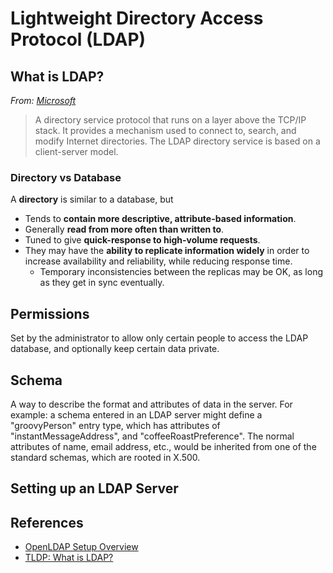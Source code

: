 # Lightweight Directory Access Protocol (LDAP)


## What is LDAP?

*From: [Microsoft](https://msdn.microsoft.com/en-us/library/windows/desktop/aa367008)*
> A directory service protocol that runs on a layer above the TCP/IP stack. It provides a mechanism used to connect to, search, and modify Internet directories. The LDAP directory service is based on a client-server model.

### Directory vs Database

A **directory** is similar to a database, but
- Tends to **contain more descriptive, attribute-based information**.
- Generally **read from more often than written to**.
- Tuned to give **quick-response to high-volume requests**.
- They may have the **ability to replicate information widely** in order to increase availability and reliability, while reducing response time.
    - Temporary inconsistencies between the replicas may be OK, as long as they get in sync eventually.


## Permissions

Set by the administrator to allow only certain people to access the LDAP database, and optionally keep certain data private.

## Schema

A way to describe the format and attributes of data in the server. For example: a schema entered in an LDAP server might define a "groovyPerson" entry type, which has attributes of "instantMessageAddress", and "coffeeRoastPreference". The normal attributes of name, email address, etc., would be inherited from one of the standard schemas, which are rooted in X.500.


## Setting up an LDAP Server




## References

* [OpenLDAP Setup Overview](https://www.centos.org/docs/5/html/Deployment_Guide-en-US/s1-ldap-quickstart.html)
* [TLDP: What is LDAP?](http://www.tldp.org/HOWTO/LDAP-HOWTO/whatisldap.html)
